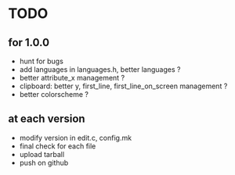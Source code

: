 # TODO

## for 1.0.0

* hunt for bugs
* add languages in languages.h, better languages ?
* better attribute_x management ?
* clipboard: better y, first_line, first_line_on_screen management ?
* better colorscheme ?

## at each version

* modify version in edit.c, config.mk
* final check for each file
* upload tarball
* push on github
